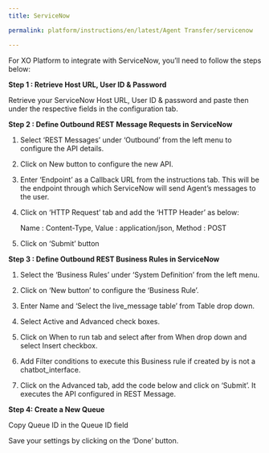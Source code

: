 ```yaml
---
title: ServiceNow

permalink: platform/instructions/en/latest/Agent Transfer/servicenow

---
```

For XO Platform to integrate with ServiceNow, you’ll need to follow the steps below:

<container>

**Step 1 : Retrieve Host URL, User ID & Password**

Retrieve your ServiceNow Host URL, User ID & password and paste then under the respective fields in the configuration tab.

</container>

<container>

**Step 2 : Define Outbound REST Message Requests in ServiceNow**

1. Select ‘REST Messages’ under ‘Outbound’ from the left menu to configure the API details.
2. Click on New button to configure the new API.
3. Enter ‘Endpoint’ as a Callback URL from the instructions tab. This will be the endpoint through which ServiceNow will send Agent’s messages to the user.
4. Click on ‘HTTP Request’ tab and add the ‘HTTP Header’ as below:

   Name : Content-Type, Value : application/json, Method : POST
   
5. Click on ‘Submit’ button

</container>

<container>
 
**Step 3 : Define Outbound REST Business Rules in ServiceNow**
 
1. Select the ‘Business Rules’ under ‘System Definition’ from the left menu.
   
2. Click on ‘New button’ to configure the ‘Business Rule’.
   
3. Enter Name and ‘Select the live_message table’ from Table drop down.
   
4. Select Active and Advanced check boxes.
   
5. Click on When to run tab and select after from When drop down and select Insert checkbox.
   
6. Add Filter conditions to execute this Business rule if created by is not a chatbot_interface.
   
7. Click on the Advanced tab, add the code below and click on ‘Submit’. It executes the API configured in REST Message.

</container>

<container>
 
**Step 4: Create a New Queue**
 
Copy Queue ID in the Queue ID field

Save your settings by clicking on the ‘Done’ button.

</container>

